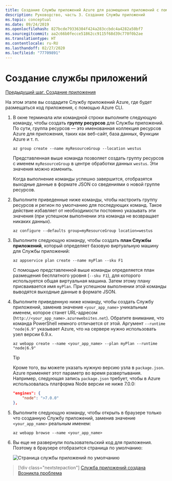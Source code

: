 ```yaml
---
title: Создание Службы приложений Azure для размещения приложений с помощью Azure CLI
description: Руководство, часть 3. Создание Службы приложений
ms.topic: conceptual
ms.date: 09/24/2019
ms.openlocfilehash: 827bcde79336304f424a283ccbdc4a4282a50bf7
ms.sourcegitcommit: aa2c66b0fecce51862cc9115f68d39c770f0b2ae
ms.translationtype: HT
ms.contentlocale: ru-RU
ms.lasthandoff: 02/27/2020
ms.locfileid: "77709891"
---
```

# <a name="create-the-app-service"></a>Создание службы приложений

[Предыдущий шаг. Создание приложения](tutorial-vscode-azure-cli-node-02.md)

На этом этапе вы создадите Службу приложений Azure, где будет размещаться код приложения, с помощью Azure CLI.

1. В окне терминала или командной строки выполните следующую команду, чтобы создать **группу ресурсов** для Службы приложений. По сути, группа ресурсов — это именованная коллекция ресурсов Azure для приложения, таких как веб-сайт, база данных, Функции Azure и т. п.

    ```azurecli
    az group create --name myResourceGroup --location westus
    ```

    Представленная выше команда позволяет создать группу ресурсов с именем `myResourceGroup` в центре обработки данных `westus`. Эти значения можно изменить.

    Когда выполнение команды успешно завершится, отобразятся выходные данные в формате JSON со сведениями о новой группе ресурсов.

1. Выполните приведенные ниже команды, чтобы настроить группу ресурсов и регион по умолчанию для последующих команд. Такое действие избавляет от необходимости постоянно указывать эти значения (при успешном выполнении эта команда не возвращает никаких данных).

    ```azurecli
    az configure --defaults group=myResourceGroup location=westus
    ```

1. Выполните следующую команду, чтобы создать **план Службы приложений**, который определяет базовую виртуальную машину для Службы приложений:

    ```azurecli
    az appservice plan create --name myPlan --sku F1
    ```

    С помощью представленной выше команды определяется план размещения бесплатного уровня (`--sku F1`), для которого используется общая виртуальная машина. Затем этому плану присваивается имя `myPlan`. При успешном выполнении этой команды выводятся выходные данные в формате JSON.

1. Выполните приведенную ниже команду, чтобы создать Службу приложений, заменив значение `<your_app_name>` уникальным именем, которое станет URL-адресом (`http://<your_app_name>.azurewebsites.net`). Обратите внимание, что команда PowerShell немного отличается от этой. Аргумент `--runtime "node|6.9"` указывает Azure, что на сервере нужно использовать узел версии 6.9.x.

    ```azurecli
    az webapp create --name <your_app_name> --plan myPlan --runtime "node|6.9"
    ```

    > [!TIP]
    > Кроме того, вы можете указать нужную версию узла в `package.json`. Azure применяет этот параметр во время развертывания. Например, следующая запись `package.json` требует, чтобы в Azure использовалась платформа Node версии не ниже 7.0.0:
    >
    > ``` json
    > "engines": {
    >     "node": ">7.0.0"
    > },
    > ```

1. Выполните следующую команду, чтобы открыть в браузере только что созданную Службу приложений, заменив значение `<your_app_name>` реальным именем:

    ```azurecli
    az webapp browse --name <your_app_name>
    ```

1. Вы еще не развернули пользовательский код для приложения. Поэтому в браузере отобразится страница по умолчанию:

    ![Страница службы приложений по умолчанию](media/azure-cli/azure-default-page.png)

> [!div class="nextstepaction"]
> [Служба приложений создана](tutorial-vscode-azure-cli-node-04.md) [Возникла проблема](https://www.research.net/r/PWZWZ52?tutorial=node-deployment&step=create-website)
